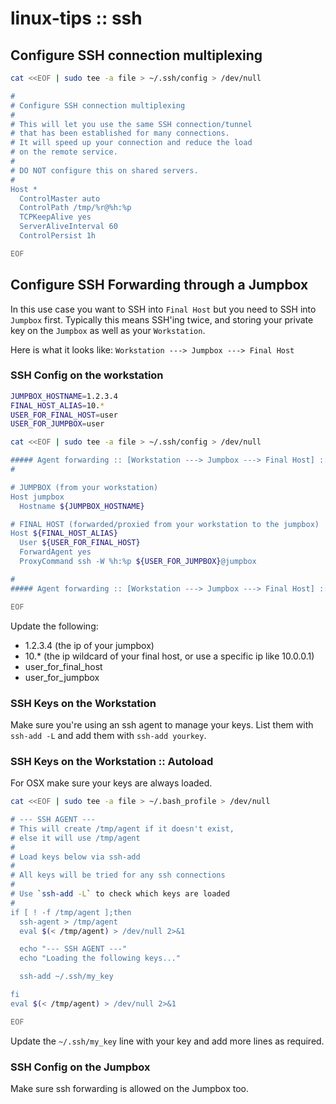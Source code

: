 # linux-tips :: ssh

## Configure SSH connection multiplexing

```bash
cat <<EOF | sudo tee -a file > ~/.ssh/config > /dev/null

#
# Configure SSH connection multiplexing
#
# This will let you use the same SSH connection/tunnel 
# that has been established for many connections.
# It will speed up your connection and reduce the load 
# on the remote service.
#
# DO NOT configure this on shared servers.
#
Host *
  ControlMaster auto
  ControlPath /tmp/%r@%h:%p
  TCPKeepAlive yes                                                             
  ServerAliveInterval 60
  ControlPersist 1h

EOF
```

## Configure SSH Forwarding through a Jumpbox

In this use case you want to SSH into `Final Host` but you need to SSH into `Jumpbox` first. Typically this means SSH'ing twice, and storing your private key on the `Jumpbox` as well as your `Workstation`.

Here is what it looks like:
`Workstation ---> Jumpbox ---> Final Host`

### SSH Config on the workstation

```bash
JUMPBOX_HOSTNAME=1.2.3.4
FINAL_HOST_ALIAS=10.*
USER_FOR_FINAL_HOST=user
USER_FOR_JUMPBOX=user

cat <<EOF | sudo tee -a file > ~/.ssh/config > /dev/null

##### Agent forwarding :: [Workstation ---> Jumpbox ---> Final Host] :: start
#

# JUMPBOX (from your workstation)
Host jumpbox
  Hostname ${JUMPBOX_HOSTNAME}

# FINAL HOST (forwarded/proxied from your workstation to the jumpbox)
Host ${FINAL_HOST_ALIAS}
  User ${USER_FOR_FINAL_HOST}
  ForwardAgent yes
  ProxyCommand ssh -W %h:%p ${USER_FOR_JUMPBOX}@jumpbox

#
##### Agent forwarding :: [Workstation ---> Jumpbox ---> Final Host] :: end

EOF
```

Update the following:
- 1.2.3.4 (the ip of your jumpbox)
- 10.* (the ip wildcard of your final host, or use a specific ip like 10.0.0.1)
- user_for_final_host
- user_for_jumpbox

### SSH Keys on the Workstation

Make sure you're using an ssh agent to manage your keys. List them with `ssh-add -L` and add them with `ssh-add yourkey`.

### SSH Keys on the Workstation :: Autoload

For OSX make sure your keys are always loaded.

```bash
cat <<EOF | sudo tee -a file > ~/.bash_profile > /dev/null

# --- SSH AGENT ---
# This will create /tmp/agent if it doesn't exist,
# else it will use /tmp/agent
#
# Load keys below via ssh-add
#
# All keys will be tried for any ssh connections
#
# Use `ssh-add -L` to check which keys are loaded
#
if [ ! -f /tmp/agent ];then
  ssh-agent > /tmp/agent
  eval $(< /tmp/agent) > /dev/null 2>&1

  echo "--- SSH AGENT ---"
  echo "Loading the following keys..."

  ssh-add ~/.ssh/my_key

fi
eval $(< /tmp/agent) > /dev/null 2>&1

EOF
```

Update the `~/.ssh/my_key` line with your key and add more lines as required.

### SSH Config on the Jumpbox

Make sure ssh forwarding is allowed on the Jumpbox too.
